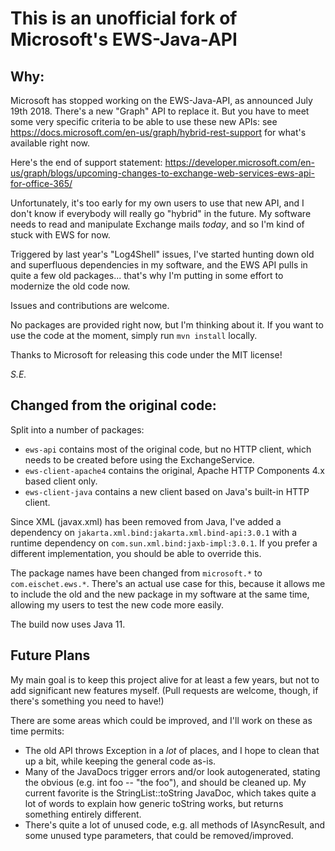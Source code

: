 # This is an unofficial fork of Microsoft's EWS-Java-API

## Why:

Microsoft has stopped working on the EWS-Java-API, as announced July 19th 2018. There's a new "Graph" API to replace it.
But you have to meet some very specific criteria to be able to use these new APIs: 
see https://docs.microsoft.com/en-us/graph/hybrid-rest-support for what's available right now.

Here's the end of support statement: https://developer.microsoft.com/en-us/graph/blogs/upcoming-changes-to-exchange-web-services-ews-api-for-office-365/

Unfortunately, it's too early for my own users to use that new API, and I don't know if everybody will really go "hybrid" in the future.
My software needs to read and manipulate Exchange mails *today*, and so I'm kind of stuck with EWS for now.

Triggered by last year's "Log4Shell" issues, I've started hunting down old and superfluous dependencies in my software, 
and the EWS API pulls in quite a few old packages... that's why I'm putting in some effort to modernize the old code now.

Issues and contributions are welcome.

No packages are provided right now, but I'm thinking about it. 
If you want to use the code at the moment, simply run `mvn install` locally.

Thanks to Microsoft for releasing this code under the MIT license!

*S.E.*

## Changed from the original code:

Split into a number of packages:

* `ews-api` contains most of the original code, but no HTTP client, which needs to be created before using the ExchangeService.
* `ews-client-apache4` contains the original, Apache HTTP Components 4.x based client only.
* `ews-client-java` contains a new client based on Java's built-in HTTP client.

Since XML (javax.xml) has been removed from Java, I've added a dependency on `jakarta.xml.bind:jakarta.xml.bind-api:3.0.1`
with a runtime dependency on `com.sun.xml.bind:jaxb-impl:3.0.1`. If you prefer a different implementation, you should be
able to override this.

The package names have been changed from `microsoft.*` to `com.eischet.ews.*`. There's an actual use case for this,
because it allows me to include the old and the new package in my software at the same time, allowing my users to test
the new code more easily.

The build now uses Java 11.

## Future Plans

My main goal is to keep this project alive for at least a few years, but not to add significant new features myself.
(Pull requests are welcome, though, if there's something you need to have!)

There are some areas which could be improved, and I'll work on these as time permits:

* The old API throws Exception in a *lot* of places, and I hope to clean that up a bit, while keeping the general code as-is.
* Many of the JavaDocs trigger errors and/or look autogenerated, stating the obvious (e.g. int foo -- "the foo"), and should be cleaned up.
  My current favorite is the StringList::toString JavaDoc, which takes quite a lot of words to explain how generic toString works,
  but returns something entirely different.
* There's quite a lot of unused code, e.g. all methods of IAsyncResult, and some unused type parameters, that could be removed/improved.
